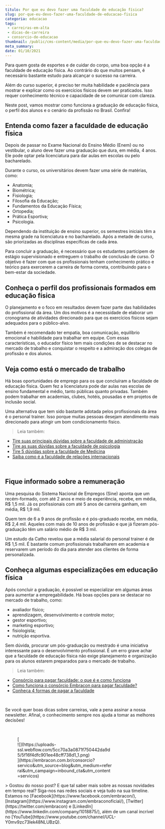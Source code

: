 ```yaml
---
titulo: Por que eu devo fazer uma faculdade de educação física?
slug: por-que-eu-devo-fazer-uma-faculdade-de-educacao-fisica
categoria: educacao
tags:
 - carreiras-em-alta
 - dicas-de-carreira
 - consorcio-de-educacao
thumbnail: /public/cms-content/media/por-que-eu-devo-fazer-uma-faculdade-de-educacao-fisica.jpeg
meta_summary: 
date: 01/10/2021
---
```

Para quem gosta de esportes e de cuidar do corpo, uma boa opção é a faculdade de educação física. Ao contrário do que muitos pensam, é necessário bastante estudo para alcançar o sucesso na carreira.

Além do curso superior, é preciso ter muita habilidade e paciência para mostrar e explicar como os exercícios físicos devem ser praticados. Isso requer conhecimento técnico e capacidade de se comunicar com clareza.

Neste post, vamos mostrar como funciona a graduação de educação física, o perfil dos alunos e o cenário da profissão no Brasil. Confira!

Entenda como fazer a faculdade de educação física
-------------------------------------------------

Depois de passar no Exame Nacional do Ensino Médio (Enem) ou no vestibular, o aluno deve fazer uma graduação que dura, em média, 4 anos. Ele pode optar pela licenciatura para dar aulas em escolas ou pelo bacharelado.

Durante o curso, os universitários devem fazer uma série de matérias, como:

- Anatomia;
- Biométrica;
- Fisiologia;
- Filosofia da Educação;
- Fundamentos da Educação Física;
- Ortopedia;
- Prática Esportiva;
- Psicologia.

Dependendo da instituição de ensino superior, os semestres iniciais têm a mesma grade na licenciatura e no bacharelado. Após a metade de curso, são priorizadas as disciplinas específicas de cada área.

Para concluir a graduação, é necessário que os estudantes participem de estágio supervisionado e entreguem o trabalho de conclusão de curso. O objetivo é fazer com que os profissionais tenham conhecimento prático e teórico para exercerem a carreira de forma correta, contribuindo para o bem-estar da sociedade.

Conheça o perfil dos profissionais formados em educação física
--------------------------------------------------------------

O planejamento e o foco em resultados devem fazer parte das habilidades do profissional da área. Um dos motivos é a necessidade de elaborar um cronograma de atividades direcionado para que os exercícios físicos sejam adequados para o público-alvo.

Também é recomendado ter empatia, boa comunicação, equilíbrio emocional e habilidade para trabalhar em equipe. Com essas características, o educador físico tem mais condições de se destacar no mercado de trabalho e conquistar o respeito e a admiração dos colegas de profissão e dos alunos.

Veja como está o mercado de trabalho
------------------------------------

Há boas oportunidades de emprego para os que concluíram a faculdade de educação física. Quem fez a licenciatura pode dar aulas nas escolas de ensino fundamental e médio, tanto públicas quanto privadas. Também podem trabalhar em academias, clubes, hotéis, pousadas e em projetos de inclusão social.

Uma alternativa que tem sido bastante adotada pelos profissionais da área é o personal trainer. Isso porque muitas pessoas desejam atendimento mais direcionado para atingir um bom condicionamento físico.

> Leia também:

- [Tire suas principais dúvidas sobre a faculdade de administração](https://www.embracon.com.br/blog/tire-suas-principais-duvidas-sobre-a-faculdade-de-administracao)
- [Tire as suas dúvidas sobre a faculdade de psicologia](https://www.embracon.com.br/blog/tire-as-suas-duvidas-sobre-a-faculdade-de-psicologia)
- [Tire 5 dúvidas sobre a faculdade de Medicina](https://www.embracon.com.br/blog/tire-5-duvidas-sobre-a-faculdade-de-medicina)
- [Saiba como é a faculdade de relações internacionais](https://www.embracon.com.br/blog/saiba-como-e-a-faculdade-de-relacoes-internacionais)

‍

Fique informado sobre a remuneração
-----------------------------------

Uma pesquisa do Sistema Nacional de Empregos (Sine) aponta que um recém-formado, com até 2 anos e meio de experiência, recebe, em média, R$ 1,5 mil. Já os profissionais com até 5 anos de carreira ganham, em média, R$ 1,9 mil.

Quem tem de 6 a 9 anos de profissão e é pós-graduado recebe, em média, R$ 2,4 mil. Aqueles com mais de 10 anos de profissão e que já fizeram pós-graduação têm um salário médio de R$ 3 mil.

Um estudo da Catho revelou que a média salarial do personal trainer é de R$ 1,5 mil. É bastante comum profissionais trabalharem em academia e reservarem um período do dia para atender aos clientes de forma personalizada.

Conheça algumas especializações em educação física
--------------------------------------------------

Após concluir a graduação, é possível se especializar em algumas áreas para aumentar a empregabilidade. Há boas opções para se destacar no mercado de trabalho, como:

- avaliador físico;
- aprendizagem, desenvolvimento e controle motor;
- gestor esportivo;
- marketing esportivo;
- fisiologista;
- nutrição esportiva.

Sem dúvida, procurar um pós-graduação ou mestrado é uma iniciativa interessante para o desenvolvimento profissional. É um erro grave achar que a faculdade de educação física não exige planejamento e organização para os alunos estarem preparados para o mercado de trabalho.

> Leia também:

- [Consórcio para pagar faculdade: o que é e como funciona](https://www.embracon.com.br/blog/consorcio-embracon-para-pagar-faculdade)
- [Como funciona o consórcio Embracon para pagar faculdade?](https://www.embracon.com.br/blog/como-funciona-o-consorcio-embracon-para-pagar-faculdade)
- [Conheça 4 formas de pagar a faculdade](https://www.embracon.com.br/blog/conheca-4-formas-de-pagar-a-faculdade)

‍

Se você quer boas dicas sobre carreiras, vale a pena assinar a nossa newsletter. Afinal, o conhecimento sempre nos ajuda a tomar as melhores decisões!

‍

<figure class="w-richtext-figure-type-image w-richtext-align-center" style="max-width:310px">[<div>![](https://uploads-ssl.webflow.com/5cc70a3a0871f750442da9d5/5f16f4dfc901ee48cff738d1_1.png)</div>](https://embracon.com.br/consorcio?servico&utm_source=blog&utm_medium=referral&utm_campaign=inbound_cta&utm_content=servicos)</figure>> Gostou do nosso post? E que tal saber mais sobre as nossas novidades em tempo real? Siga-nos nas redes sociais e veja tudo na sua timeline. Estamos no [Facebook](https://www.facebook.com/embracon/), [Instagram](https://www.instagram.com/embraconoficial/), [Twitter](https://twitter.com/embracon) e [LinkedIn](https://www.linkedin.com/company/1018875/), além de um canal incrível no [YouTube](https://www.youtube.com/channel/UCL-Y0mv9zc73Iek48NLUBzQ).

‍

